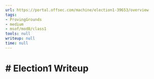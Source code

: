 ```yaml
---
url: https://portal.offsec.com/machine/election1-39653/overview
tags:
- ProvingGrounds
- medium
- msof/mod8/class1
tools: null
writeup: null
time: null
---
```


# # Election1 Writeup
